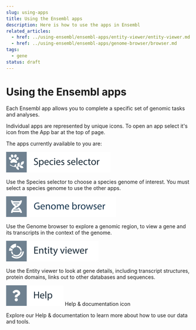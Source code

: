 ```yaml
---
slug: using-apps
title: Using the Ensembl apps
description: Here is how to use the apps in Ensembl
related_articles:
  - href: ../using-ensembl/ensembl-apps/entity-viewer/entity-viewer.md
  - href: ../using-ensembl/ensembl-apps/genome-browser/browser.md
tags:
  - gene
status: draft
---
```

# Using the Ensembl apps

Each Ensembl app allows you to complete a specific set of genomic tasks and analyses. 

Individual apps are represented by unique icons. To open an app select it's icon from the App bar at the top of page.

The apps currently available to you are:

![](../../img/id-species-selector.svg)

Use the Species selector to choose a species genome of interest. You must select a species genome to use the other apps.

![](../../img/id-genome-browser.svg)

Use the Genome browser to explore a genomic region, to view a gene and its transcripts in the context of the genome.

![](../../img/id-entity-viewer.svg)

Use the Entity viewer to look at gene details, including transcript structures, protein domains, links out to other databases and sequences.

![](../../img/id-help.svg)
Help & documentation icon

Explore our Help & documentation to learn more about how to use our data and tools.
